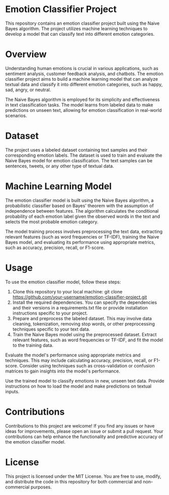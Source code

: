 # Emotion Classifier Project
This repository contains an emotion classifier project built using the Naive Bayes algorithm. The project utilizes machine learning techniques to develop a model that can classify text into different emotion categories.

# Overview
Understanding human emotions is crucial in various applications, such as sentiment analysis, customer feedback analysis, and chatbots. The emotion classifier project aims to build a machine learning model that can analyze textual data and classify it into different emotion categories, such as happy, sad, angry, or neutral.

The Naive Bayes algorithm is employed for its simplicity and effectiveness in text classification tasks. The model learns from labeled data to make predictions on unseen text, allowing for emotion classification in real-world scenarios.

# Dataset
The project uses a labeled dataset containing text samples and their corresponding emotion labels. The dataset is used to train and evaluate the Naive Bayes model for emotion classification. The text samples can be sentences, tweets, or any other type of textual data.

# Machine Learning Model
The emotion classifier model is built using the Naive Bayes algorithm, a probabilistic classifier based on Bayes' theorem with the assumption of independence between features. The algorithm calculates the conditional probability of each emotion label given the observed words in the text and selects the most probable emotion category.

The model training process involves preprocessing the text data, extracting relevant features (such as word frequencies or TF-IDF), training the Naive Bayes model, and evaluating its performance using appropriate metrics, such as accuracy, precision, recall, or F1-score.

# Usage
To use the emotion classifier model, follow these steps:
1. Clone this repository to your local machine:
git clone https://github.com/your-username/emotion-classifier-project.git
2. Install the required dependencies. You can specify the dependencies and their versions in a requirements.txt file or provide installation instructions specific to your project.
3. Prepare and preprocess the labeled dataset. This may involve data cleaning, tokenization, removing stop words, or other preprocessing techniques specific to your text data.
4. Train the Naive Bayes model using the preprocessed dataset. Extract relevant features, such as word frequencies or TF-IDF, and fit the model to the training data.

Evaluate the model's performance using appropriate metrics and techniques. This may include calculating accuracy, precision, recall, or F1-score. Consider using techniques such as cross-validation or confusion matrices to gain insights into the model's performance.

Use the trained model to classify emotions in new, unseen text data. Provide instructions on how to load the model and make predictions on textual inputs.

# Contributions
Contributions to this project are welcome! If you find any issues or have ideas for improvements, please open an issue or submit a pull request. Your contributions can help enhance the functionality and predictive accuracy of the emotion classifier model.

# License
This project is licensed under the MIT License. You are free to use, modify, and distribute the code in this repository for both commercial and non-commercial purposes.

